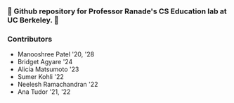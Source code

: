 ### 💖 Github repository for Professor Ranade's CS Education lab at UC Berkeley. 💖

### Contributors
* Manooshree Patel '20, '28
* Bridget Agyare '24
* Alicia Matsumoto '23
* Sumer Kohli '22
* Neelesh Ramachandran '22
* Ana Tudor '21, '22
